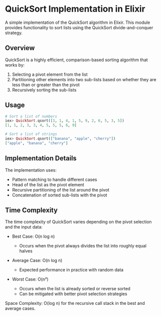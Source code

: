# QuickSort Implementation in Elixir

A simple implementation of the QuickSort algorithm in Elixir. This module provides functionality to sort lists using the QuickSort divide-and-conquer strategy.

## Overview

QuickSort is a highly efficient, comparison-based sorting algorithm that works by:
1. Selecting a pivot element from the list
2. Partitioning other elements into two sub-lists based on whether they are less than or greater than the pivot
3. Recursively sorting the sub-lists

## Usage

```elixir
# Sort a list of numbers
iex> QuickSort.qsort([3, 1, 4, 1, 5, 9, 2, 6, 5, 3, 5])
[1, 1, 2, 3, 3, 4, 5, 5, 5, 6, 9]

# Sort a list of strings
iex> QuickSort.qsort(["banana", "apple", "cherry"])
["apple", "banana", "cherry"]
```

## Implementation Details

The implementation uses:
- Pattern matching to handle different cases
- Head of the list as the pivot element
- Recursive partitioning of the list around the pivot
- Concatenation of sorted sub-lists with the pivot

## Time Complexity

The time complexity of QuickSort varies depending on the pivot selection and the input data:

- Best Case: O(n log n)
  - Occurs when the pivot always divides the list into roughly equal halves
  
- Average Case: O(n log n)
  - Expected performance in practice with random data
  
- Worst Case: O(n²)
  - Occurs when the list is already sorted or reverse sorted
  - Can be mitigated with better pivot selection strategies

Space Complexity: O(log n) for the recursive call stack in the best and average cases.